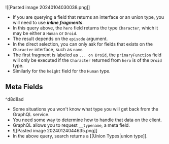 ![[Pasted image 20240104030038.png]]
- If you are querying a field that returns an interface or an union type, you will need to use ***inline fragments***.
- In this query above, the `hero` field returns the type `Character`, which it may be either a `Human` or `Droid`.
- The result depends on the `episode` argument.
- In the direct selection, you can only ask for fields that exists on the `Character` interface, such as `name`.
- The first fragment is labeled as `... on Droid`, the `primaryFunction` field will only be executed if the `Character` returned from `hero` is of the `Droid` type.
- Similarly for the `height` field for the `Human` type.

## Meta Fields

^d8d8ad

- Some situations you won't know what type you will get back from the GraphQL service.
- You need some way to determine how to handle that data on the client.
- GraphQL allows you to request `__typename`, a meta field.
- ![[Pasted image 20240124044635.png]]
- In the above query, search returns a [[Union Types|union type]].